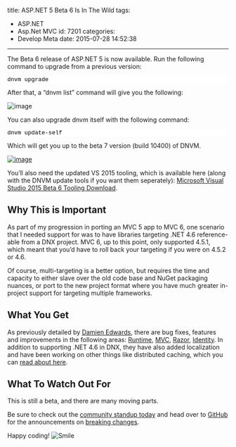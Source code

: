 title: ASP.NET 5 Beta 6 Is In The Wild
tags:
  - ASP.NET
  - Asp.Net MVC
id: 7201
categories:
  - Develop Meta
date: 2015-07-28 14:52:38
---

The Beta 6 release of ASP.NET 5 is now available. Run the following command to upgrade from a previous version:
<pre class="csharpcode">dnvm upgrade</pre>

<style type="text/css">.csharpcode, .csharpcode pre
{
	font-size: small;
	color: black;
	font-family: consolas, "Courier New", courier, monospace;
	background-color: #ffffff;
	/*white-space: pre;*/
}
.csharpcode pre { margin: 0em; }
.csharpcode .rem { color: #008000; }
.csharpcode .kwrd { color: #0000ff; }
.csharpcode .str { color: #006080; }
.csharpcode .op { color: #0000c0; }
.csharpcode .preproc { color: #cc6633; }
.csharpcode .asp { background-color: #ffff00; }
.csharpcode .html { color: #800000; }
.csharpcode .attr { color: #ff0000; }
.csharpcode .alt 
{
	background-color: #f4f4f4;
	width: 100%;
	margin: 0em;
}
.csharpcode .lnum { color: #606060; }
</style>After that, a “dnvm list” command will give you the following:

![image](https://jcblogimages.blob.core.windows.net/img/2015/07/image22.png "image")

You can also upgrade dnvm itself with the following command:
<pre class="csharpcode">dnvm update-self</pre><style type="text/css">.csharpcode, .csharpcode pre
{
	font-size: small;
	color: black;
	font-family: consolas, "Courier New", courier, monospace;
	background-color: #ffffff;
	/*white-space: pre;*/
}
.csharpcode pre { margin: 0em; }
.csharpcode .rem { color: #008000; }
.csharpcode .kwrd { color: #0000ff; }
.csharpcode .str { color: #006080; }
.csharpcode .op { color: #0000c0; }
.csharpcode .preproc { color: #cc6633; }
.csharpcode .asp { background-color: #ffff00; }
.csharpcode .html { color: #800000; }
.csharpcode .attr { color: #ff0000; }
.csharpcode .alt 
{
	background-color: #f4f4f4;
	width: 100%;
	margin: 0em;
}
.csharpcode .lnum { color: #606060; }
</style>Which will get you up to the beta 7 version (build 10400) of DNVM.

[![image](https://jcblogimages.blob.core.windows.net/img/2015/07/image_thumb6.png "image")](https://jcblogimages.blob.core.windows.net/img/2015/07/image23.png)

You’ll also need the updated VS 2015 tooling, which is available here (along with the DNVM update tools if you want them seperately): [Microsoft Visual Studio 2015 Beta 6 Tooling Download](http://www.microsoft.com/en-us/download/details.aspx?id=48222).

## Why This is Important

As part of my progression in porting an MVC 5 app to MVC 6, one scenario that I needed support for was to have libraries targeting .NET 4.6 reference-able from a DNX project. MVC 6, up to this point, only supported 4.5.1, which meant that you’d have to roll back your targeting if you were on 4.5.2 or 4.6\. 

Of course, multi-targeting is a better option, but requires the time and capacity to either slave over the old code base and NuGet packaging nuances, or port to the new project format where you have much greater in-project support for targeting multiple frameworks.

## What You Get

As previously detailed by [Damien Edwards](https://twitter.com/DamianEdwards), there are bug fixes, features and improvements in the following areas: [Runtime](https://github.com/issues?utf8=%E2%9C%93&amp;q=user%3Aaspnet+is%3Aissue+label%3Aenhancement+milestone%3A1.0.0-beta6), [MVC](https://github.com/issues?utf8=%E2%9C%93&amp;q=user%3Aaspnet+is%3Aissue+label%3Aenhancement+milestone%3A6.0.0-beta6), [Razor](https://github.com/issues?utf8=%E2%9C%93&amp;q=user%3Aaspnet+is%3Aissue+label%3Aenhancement+milestone%3A4.0.0-beta6), [Identity](https://github.com/issues?utf8=%E2%9C%93&amp;q=user%3Aaspnet+is%3Aissue+label%3Aenhancement+milestone%3A3.0.0-beta6). In addition to supporting .NET 4.6 in DNX, they have also added localization and have been working on other things like distributed caching, which you can [read about here](https://github.com/aspnet/Announcements/issues/43).

## What To Watch Out For

This is still a beta, and there are many moving parts.

Be sure to check out the [community standup today](https://live.asp.net/) and head over to [GitHub](https://github.com/aspnet/) for the announcements on [breaking changes](https://github.com/aspnet/Announcements/issues).

Happy coding! ![Smile](https://jcblogimages.blob.core.windows.net/img/2015/07/wlEmoticon-smile4.png)
